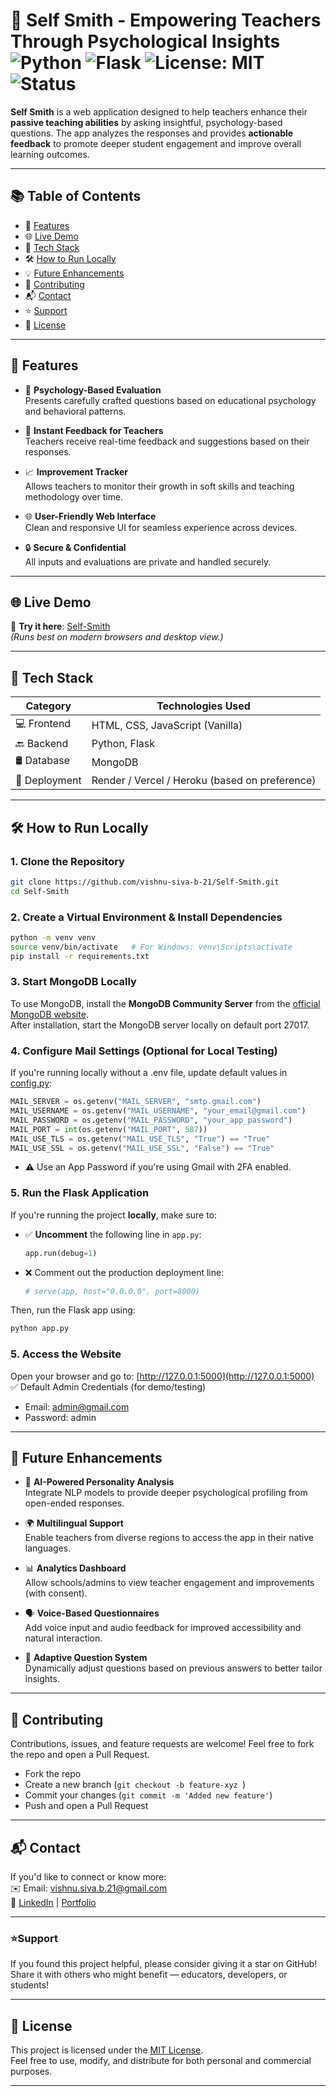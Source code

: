 # 🧠 Self Smith - Empowering Teachers Through Psychological Insights ![Python](https://img.shields.io/badge/Python-3.8%2B-blue) ![Flask](https://img.shields.io/badge/Flask-2.0%2B-yellow) ![License: MIT](https://img.shields.io/badge/License-MIT-green.svg) ![Status](https://img.shields.io/badge/status-active-brightgreen)

**Self Smith** is a web application designed to help teachers enhance their **passive teaching abilities** by asking insightful, psychology-based questions. The app analyzes the responses and provides **actionable feedback** to promote deeper student engagement and improve overall learning outcomes.

---

## 📚 Table of Contents

- 🌟 [Features](#features)
- 🌐 [Live Demo](#live-demo)
- 🧰 [Tech Stack](#tech-stack)
- 🛠️ [How to Run Locally](#how-to-run-locally)
- 💡 [Future Enhancements](#future-enhancements)
- 🤝 [Contributing](#contributing)
- 📬 [Contact](#contact)
- ⭐ [Support](#support)
- 📝 [License](#license)

---

<a id="features"></a>

## 📌 Features

- 🧠 **Psychology-Based Evaluation**  
  Presents carefully crafted questions based on educational psychology and behavioral patterns.

- 🧾 **Instant Feedback for Teachers**  
  Teachers receive real-time feedback and suggestions based on their responses.

- 📈 **Improvement Tracker**  
  Allows teachers to monitor their growth in soft skills and teaching methodology over time.

- 🌐 **User-Friendly Web Interface**  
  Clean and responsive UI for seamless experience across devices.

- 🔒 **Secure & Confidential**  
  All inputs and evaluations are private and handled securely.

---

<a id="live-demo"></a>

## 🌐 Live Demo

🔗 **Try it here**: [Self-Smith](https://self-smith.onrender.com/)  
_(Runs best on modern browsers and desktop view.)_

---

<a id="tech-stack"></a>

## 🧰 Tech Stack

| Category      | Technologies Used                              |
| ------------- | ---------------------------------------------- |
| 💻 Frontend   | HTML, CSS, JavaScript (Vanilla)                |
| 🔙 Backend    | Python, Flask                                  |
| 🛢️ Database   | MongoDB                                        |
| 🚀 Deployment | Render / Vercel / Heroku (based on preference) |

---

<a id="how-to-run-locally"></a>

## 🛠️ How to Run Locally

### 1. Clone the Repository

```bash
git clone https://github.com/vishnu-siva-b-21/Self-Smith.git
cd Self-Smith
```

### 2. Create a Virtual Environment & Install Dependencies

```bash
python -m venv venv
source venv/bin/activate   # For Windows: venv\Scripts\activate
pip install -r requirements.txt
```

### 3. Start MongoDB Locally

To use MongoDB, install the **MongoDB Community Server** from the [official MongoDB website](https://www.mongodb.com/try/download/community).  
After installation, start the MongoDB server locally on default port 27017.

### 4. Configure Mail Settings (Optional for Local Testing)
If you're running locally without a .env file, update default values in [config.py](self_smith_app/config.py):
``` python
MAIL_SERVER = os.getenv("MAIL_SERVER", "smtp.gmail.com")
MAIL_USERNAME = os.getenv("MAIL_USERNAME", "your_email@gmail.com")
MAIL_PASSWORD = os.getenv("MAIL_PASSWORD", "your_app_password")
MAIL_PORT = int(os.getenv("MAIL_PORT", 587))
MAIL_USE_TLS = os.getenv("MAIL_USE_TLS", "True") == "True"
MAIL_USE_SSL = os.getenv("MAIL_USE_SSL", "False") == "True"
```
 - ⚠️ Use an App Password if you're using Gmail with 2FA enabled.

### 5. Run the Flask Application

If you're running the project **locally**, make sure to:

- ✅ **Uncomment** the following line in `app.py`:
  ```python
  app.run(debug=1)
  ```
- ❌ Comment out the production deployment line:
  ```python
  # serve(app, host="0.0.0.0", port=8000)
  ```

Then, run the Flask app using:

```bash
python app.py
```

### 5. Access the Website

Open your browser and go to: [http://127.0.0.1:5000](http://127.0.0.1:5000)  
✅ Default Admin Credentials (for demo/testing)

- Email: admin@gmail.com
- Password: admin

---

<a id="future-enhancements"></a>

## 🌱 Future Enhancements

- 🧪 **AI-Powered Personality Analysis**  
  Integrate NLP models to provide deeper psychological profiling from open-ended responses.

- 🌍 **Multilingual Support**  
  Enable teachers from diverse regions to access the app in their native languages.

- 📊 **Analytics Dashboard**  
  Allow schools/admins to view teacher engagement and improvements (with consent).

- 🗣️ **Voice-Based Questionnaires**  
  Add voice input and audio feedback for improved accessibility and natural interaction.

- 🧠 **Adaptive Question System**  
  Dynamically adjust questions based on previous answers to better tailor insights.

---

<a id="contributing"></a>

## 🤝 Contributing

Contributions, issues, and feature requests are welcome!
Feel free to fork the repo and open a Pull Request.

- Fork the repo
- Create a new branch (`git checkout -b feature-xyz `)
- Commit your changes (`git commit -m 'Added new feature'`)
- Push and open a Pull Request

---

<a id="contact"></a>

## 📬 Contact

If you'd like to connect or know more:  
 ✉️ Email: vishnu.siva.b.21@gmail.com  
 🔗 [LinkedIn](https://www.linkedin.com/in/b-vishnu-siva/) | [Portfolio](https://vishnusiva.site/)

---

<a id="support"></a>

### ⭐Support

If you found this project helpful, please consider giving it a star on GitHub!  
Share it with others who might benefit — educators, developers, or students!

---

<a id="license"></a>

## 📄 License

This project is licensed under the [MIT License](LICENSE.md).  
Feel free to use, modify, and distribute for both personal and commercial purposes.

---
